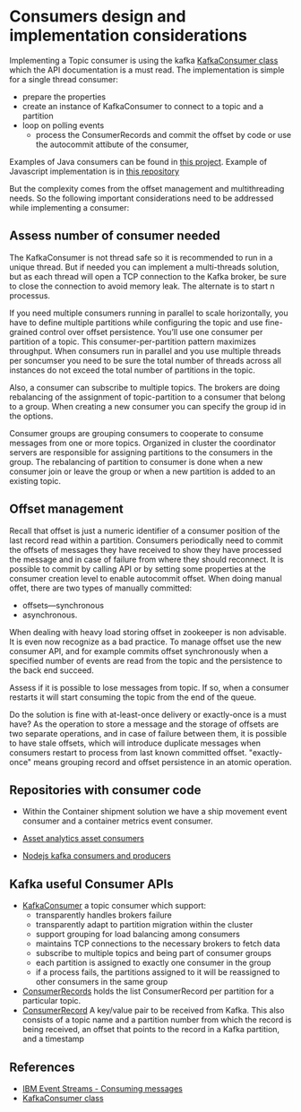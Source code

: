 # Consumers design and implementation considerations

Implementing a Topic consumer is using the kafka [KafkaConsumer class](https://kafka.apache.org/10/javadoc/?org/apache/kafka/clients/consumer/KafkaConsumer.html) which the API documentation is a must read.
The implementation is simple for a single thread consumer:
* prepare the properties
* create an instance of KafkaConsumer to connect to a topic and a partition
* loop on polling events 
  * process the ConsumerRecords and commit the offset by code or use the autocommit attibute of the consumer,   

Examples of Java consumers can be found in [this project](https://github.com/ibm-cloud-architecture/refarch-kc-ms).
Example of Javascript implementation is in [this repository](https://github.com/jbcodeforce/nodejs-kafka)

But the complexity comes from the offset management and multithreading needs. So the following important considerations need to be addressed while implementing a consumer:

## Assess number of consumer needed 

The KafkaConsumer is not thread safe so it is recommended to run in a unique thread. But if needed you can implement a multi-threads solution, but as each thread will open a TCP connection to the Kafka broker, be sure to close the connection to avoid memory leak. The alternate is to start n processus. 

If you need multiple consumers running in parallel to scale horizontally, you have to define multiple partitions while configuring the topic and use fine-grained control over offset persistence. You’ll use one consumer per partition of a topic. 
This consumer-per-partition pattern maximizes throughput. When consumers run in parallel and you use multiple threads per soncumser you need to be sure the total number of threads across all instances do not exceed the total number of partitions in the topic.

Also, a consumer can subscribe to multiple topics. The brokers are doing rebalancing of the assignment of topic-partition to a consumer that belong to a group. When creating a new consumer you can specify the group id in the options. 

Consumer groups are grouping consumers to cooperate to consume messages from one or more topics. Organized in cluster the coordinator servers are responsible for assigning partitions to the consumers in the group. The rebalancing of partition to consumer is done when a new consumer join or leave the group or when a new partition is added to an existing topic.

## Offset management

Recall that offset is just a numeric identifier of a consumer position of the last record read within a partition. Consumers periodically need to commit the offsets of messages they have received to show they have processed the message and in case of failure from where they should reconnect. It is possible to commit by calling API or by setting some properties at the consumer creation level to enable autocommit offset. When doing manual offet, there are two types of manually committed:
* offsets—synchronous
* asynchronous. 

When dealing with heavy load storing offset in zookeeper is non advisable. It is even now recognize as a bad practice. To manage offset use the new consumer API, and for example commits offset synchronously when a specified number of events are read from the topic and the persistence to the back end succeed.

Assess if it is possible to lose messages from topic.  If so, when a consumer restarts it will start consuming the topic from the end of the queue.

Do the solution is fine with at-least-once delivery or exactly-once is a must have? As the operation to store a message and the storage of offsets are two separate operations, and in case of failure between them, it is possible to have stale offsets, which will introduce duplicate messages when consumers restart to process from last known committed offset. "exactly-once" means grouping record and offset persistence in an atomic operation.


## Repositories with consumer code

* Within the Container shipment solution we have a ship movement event consumer and a container metrics event consumer.

* [Asset analytics asset consumers](https://github.com/ibm-cloud-architecture/refarch-asset-analytics/tree/master/asset-consumer)

* [Nodejs kafka consumers and producers](https://github.com/jbcodeforce/nodejs-kafka)

## Kafka useful Consumer APIs
* [KafkaConsumer](https://kafka.apache.org/11/javadoc/org/apache/kafka/clients/consumer/KafkaConsumer.html) a topic consumer which support:
  * transparently handles brokers failure
  * transparently adapt to partition migration within the cluster
  * support grouping for load balancing among consumers
  * maintains TCP connections to the necessary brokers to fetch data
  * subscribe to multiple topics and being part of consumer groups
  * each partition is assigned to exactly one consumer in the group
  * if a process fails, the partitions assigned to it will be reassigned to other consumers in the same group
* [ConsumerRecords](https://kafka.apache.org/11/javadoc/org/apache/kafka/clients/consumer/ConsumerRecords.html) holds the list ConsumerRecord per partition for a particular topic.
* [ConsumerRecord](https://kafka.apache.org/11/javadoc/org/apache/kafka/clients/consumer/ConsumerRecord.html) A key/value pair to be received from Kafka. This also consists of a topic name and a partition number from which the record is being received, an offset that points to the record in a Kafka partition, and a timestamp
## References

* [IBM Event Streams - Consuming messages](https://ibm.github.io/event-streams/about/consuming-messages/)
* [KafkaConsumer class](https://kafka.apache.org/10/javadoc/?org/apache/kafka/clients/consumer/KafkaConsumer.html)